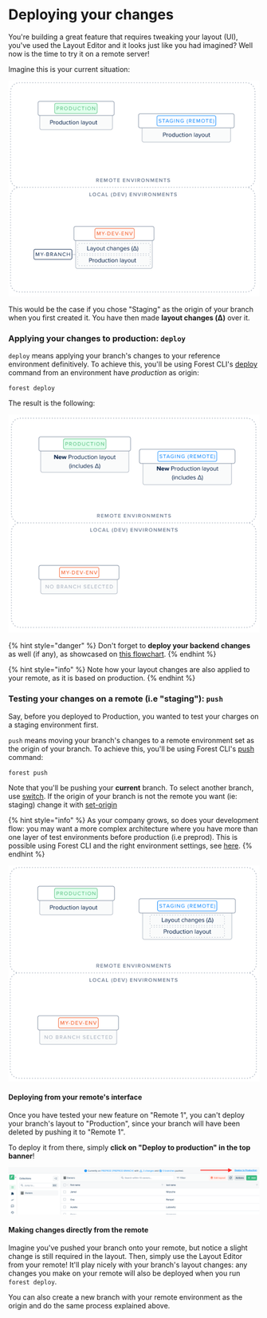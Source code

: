 # Deploying your changes

You're building a great feature that requires tweaking your layout (UI), you've used the Layout Editor and it looks just like you had imagined? Well now is the time to try it on a remote server!

Imagine this is your current situation:

![](../assets/dev-workflow-current-situation.png)

This would be the case if you chose "Staging" as the origin of your branch when you first created it. You have then made **layout changes (Δ)** over it.

### Applying your changes to production: `deploy`

`deploy` means applying your branch's changes to your reference environment definitively. To achieve this, you'll be using Forest CLI's [deploy](forest-cli-commands/deploy.md) command from an environment have _production_ as origin:

```
forest deploy
```

The result is the following:

![](../assets/dev-workflow-end-situation.png)

{% hint style="danger" %}
Don't forget to **deploy your backend changes** as well (if any), as showcased on [this flowchart](./#development-workflow).
{% endhint %}

{% hint style="info" %}
Note how your layout changes are also applied to your remote, as it is based on production.
{% endhint %}

### Testing your changes on a remote (i.e "staging"): `push`

Say, before you deployed to Production, you wanted to test your charges on a staging environment first.

`push` means moving your branch's changes to a remote environment set as the origin of your branch. To achieve this, you'll be using Forest CLI's [push](forest-cli-commands/push.md) command:

```
forest push
```

Note that you'll be pushing your **current** branch. To select another branch, use [switch](forest-cli-commands/switch.md).
If the origin of your branch is not the remote you want (ie: staging) change it with [set-origin](forest-cli-commands/set-origin.md)

{% hint style="info" %}
As your company grows, so does your development flow: you may want a more complex architecture where you have more than one layer of test environments before production (i.e preprod). This is possible using Forest CLI and the right environment settings, see [here](./environments.md#change-environment-origin).
{% endhint %}

![](../assets/dev-workflow-push.png)

#### Deploying from your remote's interface

Once you have tested your new feature on "Remote 1", you can't deploy your branch's layout to "Production", since your branch will have been deleted by pushing it to "Remote 1".

To deploy it from there, simply **click on "Deploy to production" in the top banner**!

![](../assets/dev-workflow-deploy-remote.png)

#### Making changes directly from the remote

Imagine you've pushed your branch onto your remote, but notice a slight change is still required in the layout. Then, simply use the Layout Editor from your remote! It'll play nicely with your branch's layout changes: any changes you make on your remote will also be deployed when you run `forest deploy`.

You can also create a new branch with your remote environment as the origin and do the same process explained above.
